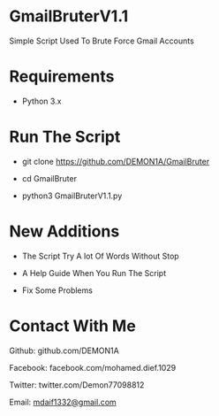 # GmailBruterV1.1
Simple Script Used To Brute Force Gmail Accounts

# Requirements 
 - Python 3.x
 
# Run The Script
- git clone https://github.com/DEMON1A/GmailBruter

- cd GmailBruter

- python3 GmailBruterV1.1.py

# New Additions
- The Script Try A lot Of Words Without Stop

- A Help Guide When You Run The Script

- Fix Some Problems

# Contact With Me
Github: github.com/DEMON1A

Facebook: facebook.com/mohamed.dief.1029

Twitter: twitter.com/Demon77098812

Email: mdaif1332@gmail.com
